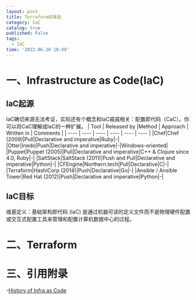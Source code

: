 ```yaml
---
layout: post
title: Terraform初体验 
category: IaC 
catalog: true
published: False
tags:
  - IaC 
time: '2022.06.10 10:49'
---
```


# 一、Infrastructure as Code(IaC)
## IaC起源
IaC确切来源无法考证，实际还有个概念和IaC戚戚相关：配置即代码（CaC）。你可以将CaC理解成IaC的一种扩展。
| Tool | Released by |Method | Approach | Written in | Comments |
| ---- | ---- | ---- | ---- | ---- | ---- |
|Chef|Chef (2009)|Pull|Declarative and imperative|Ruby|-|
|Otter|Inedo|Push|Declarative and imperative|-|Windows-oriented|
|Puppet|Puppet (2005)|Pull|Declarative and imperative|C++ & Clojure since 4.0, Ruby|-|
|SaltStack|SaltStack (2011)|Push and Pull|Declarative and imperative|Python|-|
|CFEngine|Northern.tech|Pull|Declarative|C|-|
|Terraform|HashiCorp (2014)|Push|Declarative|Go|-|
|Ansible / Ansible Tower|Red Hat (2012)|Push|Declarative and imperative|Python|-|

## IaC目标
维基定义：基础架构即代码 (IaC) 是通过机器可读的定义文件而不是物理硬件配置或交互式配置工具来管理和配置计算机数据中心的过程。

# 二、Terraform

# 三、引用附录
-[History of Infra as Code](https://www.infoq.com/presentations/history-infra-as-code/)
